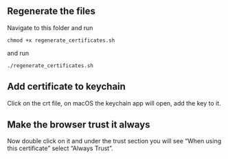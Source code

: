 ## Regenerate the files

Navigate to this folder and run 

```
chmod +x regenerate_certificates.sh
```

and run 

```
./regenerate_certificates.sh
```

## Add certificate to keychain
Click on the crt file, on macOS the keychain app will open, add the key to it.

## Make the browser trust it always
Now double click on it and under the trust section you will see “When using this certificate” select “Always Trust”.